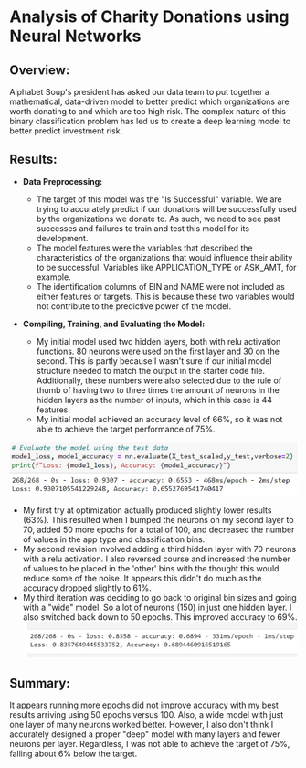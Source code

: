 # Analysis of Charity Donations using Neural Networks

## Overview:
Alphabet Soup's president has asked our data team to put together a mathematical, data-driven model to better predict which organizations are worth donating to and which are too high risk. The complex nature of this binary classification problem has led us to create a deep learning model to better predict investment risk.

## Results:
- **Data Preprocessing:**
  - The target of this model was the "Is Successful" variable. We are trying to accurately predict if our donations will be successfully used by the organizations we donate to. As such, we need to see past successes and failures to train and test this model for its development. 
  - The model features were the variables that described the characteristics of the organizations that would influence their ability to be successful. Variables like APPLICATION_TYPE or ASK_AMT, for example.
  - The identification columns of EIN and NAME were not included as either features or targets. This is because these two variables would not contribute to the predictive power of the model.
   
- **Compiling, Training, and Evaluating the Model:**
  - My initial model used two hidden layers, both with relu activation functions. 80 neurons were used on the first layer and 30 on the second. This is partly because I wasn't sure if our initial model structure needed to match the output in the starter code file. Additionally, these numbers were also selected due to the rule of thumb of having two to three times the amount of neurons in the hidden layers as the number of inputs, which in this case is 44 features.
  - My initial model achieved an accuracy level of 66%, so it was not able to achieve the target performance of 75%.

 ![Initial_Accuracy](https://github.com/bfox87/Neural_Network_Charity_Analysis/blob/main/Screenshots/Initial_Accuracy.PNG)

  - My first try at optimization actually produced slightly lower results (63%). This resulted when I bumped the neurons on my second layer to 70, added 50 more epochs for a total of 100, and decreased the number of values in the app type and classification bins.
  - My second revision involved adding a third hidden layer with 70 neurons with a relu activation. I also reversed course and increased the number of values to be placed in the 'other' bins with the thought this would reduce some of the noise. It appears this didn't do much as the accuracy dropped slightly to 61%.
  - My third iteration was deciding to go back to original bin sizes and going with a "wide" model. So a lot of neurons (150) in just one hidden layer. I also switched back down to 50 epochs. This improved accuracy to 69%.
 ![Third_Accuracy](https://github.com/bfox87/Neural_Network_Charity_Analysis/blob/main/Screenshots/Third_Accuracy.PNG)

## Summary:
It appears running more epochs did not improve accuracy with my best results arriving using 50 epochs versus 100. Also, a wide model with just one layer of many neurons worked better. However, I also don't think I accurately designed a proper "deep" model with many layers and fewer neurons per layer. Regardless, I was not able to achieve the target of 75%, falling about 6% below the target. 